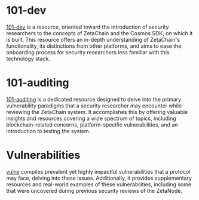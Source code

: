# 101-dev

[101-dev](101-dev.md) is a resource, oriented toward the introduction of security researchers to the concepts of ZetaChain and the Cosmos SDK, on which it is built. This resource offers an in-depth understanding of ZetaChain's functionality, its distinctions from other platforms, and aims to ease the onboarding process for security researchers less familiar with this technology stack.

# 101-auditing

[101-auditing](101-auditing.md) is a dedicated resource designed to delve into the primary vulnerability paradigms that a security researcher may encounter while reviewing the ZetaChain system. It accomplishes this by offering valuable insights and resources covering a wide spectrum of topics, including blockchain-related concerns, platform-specific vulnerabilities, and an introduction to testing the system.

# Vulnerabilities

[vulns](vulns) compiles prevalent yet highly impactful vulnerabilities that a protocol may face, delving into these issues. Additionally, it provides supplementary resources and real-world examples of these vulnerabilities, including some that were uncovered during previous security reviews of the ZetaNode.

